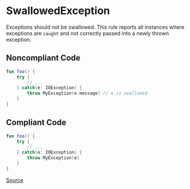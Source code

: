 # SwallowedException

Exceptions should not be swallowed. This rule reports all instances where exceptions are `caught` and not correctly
passed into a newly thrown exception.

## Noncompliant Code

```kotlin
fun foo() {
    try {
        // ...
    } catch(e: IOException) {
        throw MyException(e.message) // e is swallowed
    }
}
```
## Compliant Code

```kotlin
fun foo() {
    try {
        // ...
    } catch(e: IOException) {
        throw MyException(e)
    }
}
```

[Source](https://arturbosch.github.io/detekt/exceptions.html#swallowedexception)
